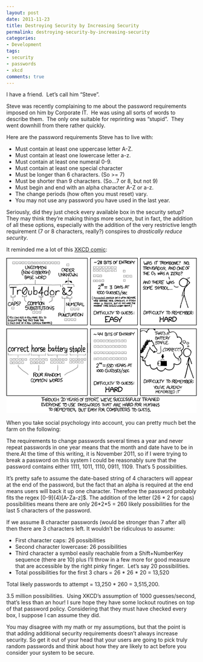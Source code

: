 ```yaml
---
layout: post
date: 2011-11-23
title: Destroying Security by Increasing Security
permalink: destroying-security-by-increasing-security
categories:
- Development
tags:
- security
- passwords
- xkcd
comments: true
---
```

I have a friend.  Let’s call him “Steve”.

Steve was recently complaining to me about the password requirements imposed on him by Corporate IT.  He was using all sorts of words to describe them.  The only one suitable for reprinting was “stupid”.  They went downhill from there rather quickly.

Here are the password requirements Steve has to live with:

-   Must contain at least one uppercase letter A-Z.
-   Must contain at least one lowercase letter a-z.
-   Must contain at least one numeral 0-9.
-   Must contain at least one special character
-   Must be longer than 6 characters. (So \>= 7)
-   Must be shorter than 9 characters. (So…7 or 8, but not 9)
-   Must begin and end with an alpha character A-Z or a-z.
-   The change periods (how often you must reset) vary.
-   You may not use any password you have used in the last year.

<!-- more -->

Seriously, did they just check every available box in the security setup? They may think they’re making things more secure, but in fact, the addition of all these options, especially with the addition of the very restrictive length requirement (7 or 8 characters, really?) conspires to *drastically reduce security*.

It reminded me a lot of this [XKCD comic](http://xkcd.com/936/):

[![](/images/password_strength.png)](http://xkcd.com/936/ "XKCD: Password Strength")

When you take social psychology into account, you can pretty much bet the farm on the following:

The requirements to change passwords several times a year and never repeat passwords in one year means that the month and date have to be in there.At the time of this writing, it is November 2011, so if I were trying to break a password on this system I could be reasonably sure that the password contains either 1111, 1011, 1110, 0911, 1109. That’s 5 possibilities.

It’s pretty safe to assume the date-based string of 4 characters will appear at the end of the password, but the fact that an alpha is required at the end means users will back it up one character. Therefore the password probably fits the regex [0-9]{4}[A-Za-z]\$. The addition of the letter (26 \* 2 for caps) possibilities means there are only 26\*2\*5 = 260 likely possibilities for the last 5 characters of the password.

If we assume 8 character passwords (would be stronger than 7 after all) then there are 3 characters left. It wouldn’t be ridiculous to assume:

-   First character caps: 26 possibilities
-   Second character lowercase: 26 possibilities
-   Third character a symbol easily reachable from a Shift+NumberKey sequence (there are 10) plus I’ll throw in a few more for good measure that are accessible by the right pinky finger.  Let’s say 20 possibilities.
-   Total possibilities for the first 3 chars = 26 \* 26 \* 20 = 13,520

Total likely passwords to attempt = 13,250 \* 260 = 3,515,200.

3.5 million possibilities.  Using XKCD’s assumption of 1000 guesses/second, that’s less than an hour! I sure hope they have some lockout routines on top of that password policy. Considering that they must have checked every box, I suppose I can assume they did.

You may disagree with my math or my assumptions, but that the point is that adding additional security requirements doesn’t always increase security. So get it out of your head that your users are going to pick truly random passwords and think about how they are likely to act before you consider your system to be secure.
